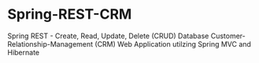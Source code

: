 # Spring-REST-CRM
Spring REST - Create, Read, Update, Delete (CRUD) Database Customer-Relationship-Management (CRM) Web Application utilzing Spring MVC and Hibernate
